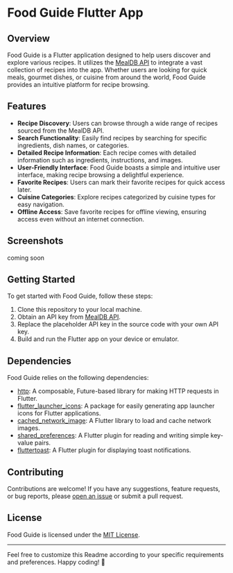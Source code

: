 # Food Guide Flutter App

## Overview

Food Guide is a Flutter application designed to help users discover and explore various recipes. It utilizes the [MealDB API](https://www.themealdb.com/api.php) to integrate a vast collection of recipes into the app. Whether users are looking for quick meals, gourmet dishes, or cuisine from around the world, Food Guide provides an intuitive platform for recipe browsing.

## Features

- **Recipe Discovery**: Users can browse through a wide range of recipes sourced from the MealDB API.
- **Search Functionality**: Easily find recipes by searching for specific ingredients, dish names, or categories.
- **Detailed Recipe Information**: Each recipe comes with detailed information such as ingredients, instructions, and images.
- **User-Friendly Interface**: Food Guide boasts a simple and intuitive user interface, making recipe browsing a delightful experience.
- **Favorite Recipes**: Users can mark their favorite recipes for quick access later.
- **Cuisine Categories**: Explore recipes categorized by cuisine types for easy navigation.
- **Offline Access**: Save favorite recipes for offline viewing, ensuring access even without an internet connection.

## Screenshots
coming soon

## Getting Started

To get started with Food Guide, follow these steps:

1. Clone this repository to your local machine.
2. Obtain an API key from [MealDB API](https://www.themealdb.com/api.php).
3. Replace the placeholder API key in the source code with your own API key.
4. Build and run the Flutter app on your device or emulator.

## Dependencies

Food Guide relies on the following dependencies:

- [http](https://pub.dev/packages/http): A composable, Future-based library for making HTTP requests in Flutter.
- [flutter_launcher_icons](https://pub.dev/packages/flutter_launcher_icons): A package for easily generating app launcher icons for Flutter applications.
- [cached_network_image](https://pub.dev/packages/cached_network_image): A Flutter library to load and cache network images.
- [shared_preferences](https://pub.dev/packages/shared_preferences): A Flutter plugin for reading and writing simple key-value pairs.
- [fluttertoast](https://pub.dev/packages/fluttertoast): A Flutter plugin for displaying toast notifications.

## Contributing

Contributions are welcome! If you have any suggestions, feature requests, or bug reports, please [open an issue](https://github.com/yourusername/food-guide-flutter-app/issues) or submit a pull request.

## License

Food Guide is licensed under the [MIT License](LICENSE).

---

Feel free to customize this Readme according to your specific requirements and preferences. Happy coding! 🚀
